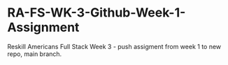 # RA-FS-WK-3-Github-Week-1-Assignment
 Reskill Americans Full Stack Week 3 - push assigment from week 1 to new repo, main branch.
